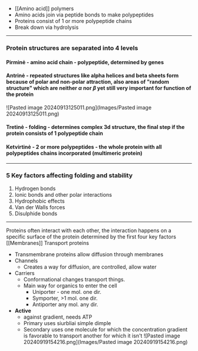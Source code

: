 - [[Amino acid]] polymers
- Amino acids join via peptide bonds to make polypeptides
- Proteins consist of 1 or more polypeptide chains
- Break down via hydrolysis
---
### Protein structures are separated into 4 levels
#### **Pirminė** - amino acid chain - polypeptide, determined by genes
#### **Antrinė** - repeated structures like **alpha helices** and **beta sheets** form because of polar and non-polar attraction, also areas of "random structure" which are neither $\alpha$ nor $\beta$ yet still very important for function of the protein
![Pasted image 20240913125011.png](Images/Pasted image 20240913125011.png)
#### **Tretinė** - folding - determines complex 3d structure, the final step if the protein consists of 1 polypeptide chain
#### **Ketvirtinė** - 2 or more polypeptides - the whole protein with all polypeptides chains incorporated (multimeric protein)

---
### 5 Key factors affecting folding and stability
1. Hydrogen bonds
2. Ionic bonds and other polar interactions
3. Hydrophobic effects
4. Van der Walls forces
5. Disulphide bonds

---
Proteins often interact with each other, the interaction happens on a specific surface of the protein determined by the first four key factors
[[Membranes]]
Transport proteins
- Transmembrane proteins allow diffusion through membranes
- Channels
	- Creates a way for diffusion, are controlled, allow water
- Carriers
	- Conformational changes transport things. 
	- Main way for organics to enter the cell
		- Uniporter - one mol. one dir. 
		- Symporter,  >1 mol. one dir.
		- Antiporter any mol. any dir.
- **Active**
	- against gradient, needs ATP
	- Primary uses siurbliai simple dimple
	- Secondary uses one molecule for which the concentration gradient is favorable to transport another for which it isn't
	![Pasted image 20240919154216.png](Images/Pasted image 20240919154216.png)
